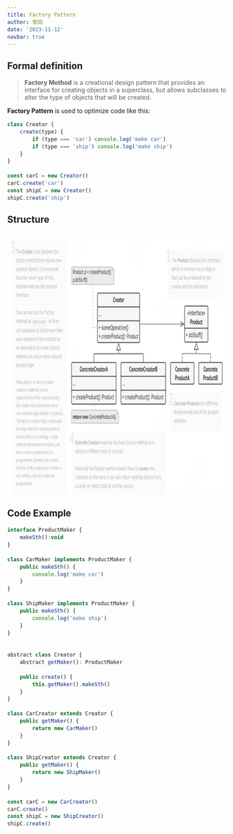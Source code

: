 ```yaml
---
title: Factory Pattern
author: 曾田
date: '2023-11-12'
navbar: true
---
```


## Formal definition
> **Factory Method** is a creational design pattern that provides an interface for creating objects in a superclass, but allows subclasses to alter the type of objects that will be created.


**Factory Pattern** is used to optimize code like this:
```js
class Creator {
    create(type) {
        if (type === 'car') console.log('make car')
        if (type === 'ship') console.log('make ship')
    }
}

const carC = new Creator()
carC.create('car')
const shipC = new Creator()
shipC.create('ship')
```

## Structure
<img src="../../../.vuepress/public/imgs/FactoryPatternStr.png" width="500" height="600" />

## Code Example
```js
interface ProductMaker {
    makeSth():void
}

class CarMaker implements ProductMaker {
    public makeSth() {
        console.log('make car')
    }
}

class ShipMaker implements ProductMaker {
    public makeSth() {
        console.log('make ship')
    }
}


abstract class Creator {
    abstract getMaker(): ProductMaker

    public create() {
        this.getMaker().makeSth()
    }
}

class CarCreator extends Creator {
    public getMaker() {
        return new CarMaker()
    }
}

class ShipCreator extends Creator {
    public getMaker() {
        return new ShipMaker()
    }
}

const carC = new CarCreator()
carC.create()
const shipC = new ShipCreator()
shipC.create()
```
